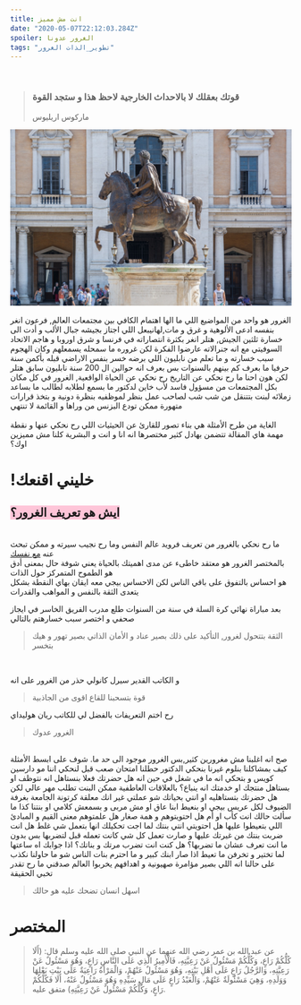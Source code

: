 ```yaml
---
title: انت مش مميز 
date: "2020-05-07T22:12:03.284Z"
spoiler: الغرور عدونا
tags: "تطوير_الذات الغرور"
---
```

<br>

> ### قوتك بعقلك لا بالاحداث الخارجية لاحظ هذا و ستجد القوة 
> ماركوس اريليوس

![marcus-aurelius](./marcus-aurelius-1265987_1920.jpg)

الغرور هو واحد من المواضيع اللي ما الها اهتمام الكافي بين مجتمعات العالم, فرعون انغر بنفسه ادعى الألوهية و غرق و مات,لهانيبعل اللي اجتاز بجيشه جبال الألب و أدت الى خسارة ثلثين الجيش, هتلر انغر بكثرة انتصاراته في فرنسا و شرق اوروبا و هاجم الاتحاد السوفيتي مع انه جنرالاته عارضوا الفكرة لكن غروره ما سمحله يسمعلهم وكان الهجوم سبب خسارته و ما تعلم من نابليون اللي برضه خسر بنفس الاراضي قبله بأكمن سنة حرفيا ما بعرف كم بينهم بالسنوات بس بعرف انه حوالين ال 200 سنة نابليون سابق هتلر<br>
لكن هون احنا ما رح نحكي عن التاريخ رح نحكي عن الحياة الواقعية, الغرور في كل مكان بكل المجتمعات من مسؤول فاسد لأب خاين لدكتور ما بسمع لطلابه لطالب ما بساعد زملائه لبنت بتتنقل من شب شب لصاحب عمل بنظر لموظفيه بنظرة دونية و بتخذ قرارات متهورة ممكن تودع البزنس من وراها و القائمة لا تنتهي
<br><br>
الغاية من طرح الأمثلة هي بناء تصور للقارئ عن الحيثيات اللي رح نحكي عنها و نقطة مهمة هاي المقالة تتضمن بهادل كثير مختصرها انه انا و انت و البشرية كلنا مش مميزين اوك؟
<br>
# !خليني اقنعك

## <span style="background-color: rgba(255, 168, 197, 0.65) "> ايش هو تعريف الغرور؟ </span>
<br>
ما رح نحكي بالغرور من تعريف فرويد عالم النفس وما رح نجيب سيرته و ممكن تبحث عنه
<a href="https://www.marefa.org/%D8%A7%D9%84%D9%87%D9%88_%D9%88%D8%A7%D9%84%D8%A3%D9%86%D8%A7_%D9%88%D8%A7%D9%84%D8%A3%D9%86%D8%A7_%D8%A7%D9%84%D8%B9%D9%84%D9%8A%D8%A7"> مع نفسك
</a>
<br>
بالمختصر الغرور هو معتقد خاطىء عن مدى اهميتك بالحياة يعني شوفة حال بمعنى أدق هو الطموح المتمركز حول الذات
<br>
هو احساس بالتفوق على باقي الناس لكن الاحساس بيجي معه ايقان بهاي النقطة بشكل يتعدى الثقة بالنفس و المواهب والقدرات
<br>

بعد مباراة نهائي كرة السلة في سنة من السنوات طلع مدرب الفريق الخاسر في ايجاز صحفي و اختصر سبب خسارهتم بالتالي

> الثقة بتتحول لغرور, التأكيد على ذلك بصير عناد و الأمان الذاتي بصير تهور و هيك بتخسر 
<br>

و الكاتب القدير سيرل كانولي حذر من الغرور على انه
>قوة بتسحبنا للقاع اقوى من الجاذبية

رح اختم التعريفات بالفضل لي للكاتب ريان هوليداي 
> الغرور عدوك 

<br>
صح انه اغلبنا مش مغرورين كثير,بس الغرور موجود الى حد ما. شوف على ابسط الأمثلة كيف بمشاكلنا بنلوم غيرنا بنحكي الدكتور حطلنا امتحان صعب قبل لنحكي اننا مو دارسين كويس و بتحكي انه ما في شغل في حين انه هل حضرتك فعلا بنستاهل انه نتوظف او بستاهل منتجك او خدمتك انه ينباع؟ بالعلاقات العاطفية ممكن البنت تطلب مهر عالي لكن هل حضرتك بتستاهليه او انتي بحياتك شو عملتي غير انك معلقة كرتونة الجامعة بغرفة الضيوف لكل عريس بيجي او بنعيط ابنا عاق او مش مربى و بسمعش كلامي او بنتنا كذا ما سألت حالك انت كأب او أم هل احتويتوهم و همة صغار هل علمتوهم معنى القيم و المبادئ اللي بتعيطوا عليها هل احتويتي انتي بنتك لما اجت تحكيلك انها بتعمل شي غلط هل انت ضربت بنتك من غيرتك عليها و صارت تعمل كل شي كانت تعمله قبل لتضربها بس بدون ما انت تعرف عشان ما تضربها؟ هل كنت انت تضرب مرتك و بناتك؟ اذا جوابك اه ساعتها لما تختير و تخرفن ما تعيط اذا صار ابنك كبير و ما احترم بنات الناس شو ما حاولنا نكذب على حالنا انه اللي بصير مؤامرة صهيونية و اهدافهم يخربوا العالم صدقني ما رح تقدر تخبي الحقيقة 

> اسهل انسان تضحك عليه هو حالك


# المختصر
> عن عبد الله بن عمر رضي الله عنهما عن النبي صلى الله عليه وسلم قال: (أَلَا كُلُّكُمْ رَاعٍ، وَكُلُّكُمْ مَسْئُولٌ عَنْ رَعِيَّتِهِ، فَالْأَمِيرُ الَّذِي عَلَى النَّاسِ رَاعٍ، وَهُوَ مَسْئُولٌ عَنْ رَعِيَّتِهِ، وَالرَّجُلُ رَاعٍ عَلَى أَهْلِ بَيْتِهِ، وَهُوَ مَسْئُولٌ عَنْهُمْ، وَالْمَرْأَةُ رَاعِيَةٌ عَلَى بَيْتِ بَعْلِهَا وَوَلَدِهِ، وَهِيَ مَسْئُولَةٌ عَنْهُمْ، وَالْعَبْدُ رَاعٍ عَلَى مَالِ سَيِّدِهِ وَهُوَ مَسْئُولٌ عَنْهُ، أَلَا فَكُلُّكُمْ رَاعٍ، وَكُلُّكُمْ مَسْئُولٌ عَنْ رَعِيَّتِهِ) متفق عليه.

